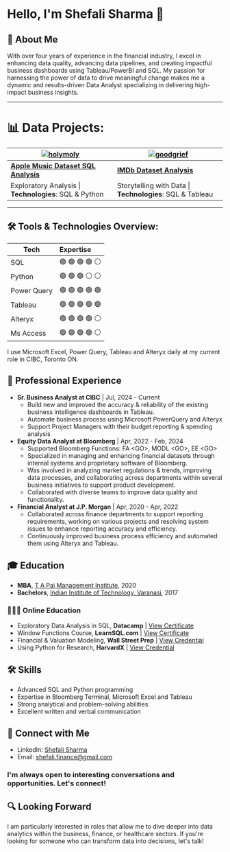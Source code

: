 # Hello, I'm Shefali Sharma 👋

## 🚀 About Me
With over four years of experience in the financial industry, I excel in enhancing data quality, advancing data pipelines, and creating impactful business dashboards using Tableau/PowerBI and SQL. My passion for harnessing the power of data to drive meaningful change makes me a dynamic and results-driven Data Analyst specializing in delivering high-impact business insights.

---
# 📊 Data Projects:

| [![holymoly](assets/holymoly.jpeg)](https://shefaliisharma.github.io/holymoly)    | [![goodgrief](assets/goodgrief.jpeg)](https://shefaliisharma.github.io/goodgrief) |
|-----------------------------------------------------------------------------------|-----------------------------------------------------------------------------------|
| **[Apple Music Dataset SQL Analysis](https://shefaliisharma.github.io/holymoly)** | **[IMDb Dataset Analysis](https://shefaliisharma.github.io/goodgrief/)**          |
| Exploratory Analysis \| **Technologies**: SQL & Python                            | Storytelling with Data \| **Technologies**: SQL & Tableau                         |

---
## 🛠️ Tools & Technologies Overview:

| Tech        | Expertise       |
|-------------|:----------------|
| SQL         | 🟢 🟢 🟢 🟢 ⚪️  |
| Python      | 🟢 🟢 🟢 ⚪️ ⚪️  |
| Power Query | 🟢 🟢 🟢 🟢 🟢  |
| Tableau     | 🟢 🟢 🟢 🟢 🟢  |
| Alteryx     | 🟢 🟢 🟢 🟢 ⚪️  |
| Ms Access   | 🟢 🟢 🟢 🟢 ⚪️  |

I use Microsoft Excel, Power Query, Tableau and Alteryx daily at my current role in CIBC, Toronto ON. 

## 💼 Professional Experience

* **Sr. Business Analyst at CIBC** \| Jul, 2024 - Current 
  - Build new and improved the accuracy & reliability of the existing business intelligence dashboards in Tableau.
  - Automate business process using Microsoft PowerQuery and Alteryx
  - Support Project Managers with their budget reporting & spending analysis
* **Equity Data Analyst at Bloomberg** \| Apr, 2022 - Feb, 2024
  - Supported Bloomberg Functions: FA \<GO\>, MODL \<GO\>, EE \<GO\>
  - Specialized in managing and enhancing financial datasets through internal systems and proprietary software of Bloomberg.
  - Was involved in analyzing market regulations & trends, improving data processes, and collaborating across departments within several business initiatives to support product development.
  - Collaborated with diverse teams to improve data quality and functionality.
* **Financial Analyst at J.P. Morgan** \| Apr, 2020 - Apr, 2022
  - Collaborated across finance departments to support reporting requirements, working on various projects and resolving system issues to enhance reporting accuracy and efficiency.
  - Continuously improved business process efficiency and automated them using Alteryx and Tableau.

## 🎓 Education
- **MBA**, [T A Pai Management Institute](https://www.tapmi.edu.in/programs/mba/), 2020
- **Bachelors**, [Indian Institute of Technology, Varanasi](https://iitbhu.ac.in/dept/phe), 2017

### 👩🏽‍💻 Online Education 
- Exploratory Data Analysis in SQL, **Datacamp** \| [View Certificate](assets/shefalisharma_sql_certificate.pdf) 
- Window Functions Course, **LearnSQL.com** \| [View Certificate](https://learnsql.com/files/course-certificate/iqlEgEvksirjTtDbcqmNZzDIOVwYamjRlKvFQwMa)
- Financial & Valuation Modeling, **Wall Street Prep** \| [View Credential](https://certification.wallstreetprep.com/b6d09be6-abab-4fcd-90d0-79ce1fc62bad#gs.6vkwhw)
- Using Python for Research, **HarvardX** \| [View Credential](https://courses.edx.org/certificates/e4060b141ad241769b9c3d3204a3bc93) 

## 🛠 Skills
- Advanced SQL and Python programming
- Expertise in Bloomberg Terminal, Microsoft Excel and Tableau
- Strong analytical and problem-solving abilities
- Excellent written and verbal communication

## 🤝 Connect with Me
- LinkedIn: [Shefali Sharma](https://www.linkedin.com/in/shefaliisharma/)
- Email: [shefali.finance@gmail.com](mailto:shefali.finance@gmail.com)

### I'm always open to interesting conversations and opportunities. Let's connect! 

## 🔍 Looking Forward
I am particularly interested in roles that allow me to dive deeper into data analytics within the business, finance, or healthcare sectors. If you're looking for someone who can transform data into decisions, let's talk!
